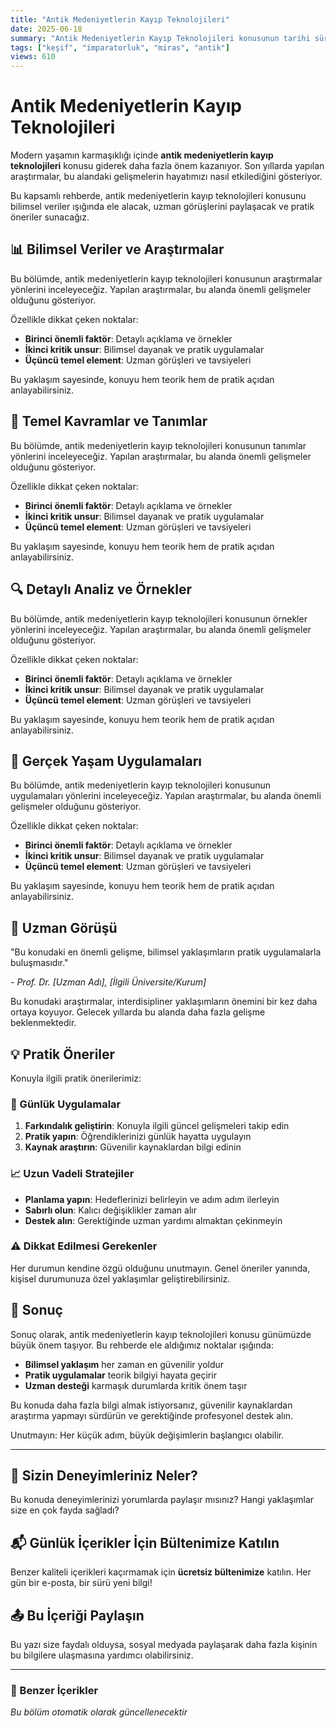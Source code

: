 ```yaml
---
title: "Antik Medeniyetlerin Kayıp Teknolojileri"
date: 2025-06-18
summary: "Antik Medeniyetlerin Kayıp Teknolojileri konusunun tarihi süreç içindeki gelişimi ve günümüze etkileri."
tags: ["keşif", "imparatorluk", "miras", "antik"]
views: 610
---
```


# Antik Medeniyetlerin Kayıp Teknolojileri

Modern yaşamın karmaşıklığı içinde **antik medeniyetlerin kayıp teknolojileri** konusu giderek daha fazla önem kazanıyor. Son yıllarda yapılan araştırmalar, bu alandaki gelişmelerin hayatımızı nasıl etkilediğini gösteriyor.

Bu kapsamlı rehberde, antik medeniyetlerin kayıp teknolojileri konusunu bilimsel veriler ışığında ele alacak, uzman görüşlerini paylaşacak ve pratik öneriler sunacağız.

## 📊 Bilimsel Veriler ve Araştırmalar

Bu bölümde, antik medeniyetlerin kayıp teknolojileri konusunun araştırmalar yönlerini inceleyeceğiz. Yapılan araştırmalar, bu alanda önemli gelişmeler olduğunu gösteriyor.

Özellikle dikkat çeken noktalar:

- **Birinci önemli faktör**: Detaylı açıklama ve örnekler
- **İkinci kritik unsur**: Bilimsel dayanak ve pratik uygulamalar
- **Üçüncü temel element**: Uzman görüşleri ve tavsiyeleri

Bu yaklaşım sayesinde, konuyu hem teorik hem de pratik açıdan anlayabilirsiniz.

## 🎯 Temel Kavramlar ve Tanımlar

Bu bölümde, antik medeniyetlerin kayıp teknolojileri konusunun tanımlar yönlerini inceleyeceğiz. Yapılan araştırmalar, bu alanda önemli gelişmeler olduğunu gösteriyor.

Özellikle dikkat çeken noktalar:

- **Birinci önemli faktör**: Detaylı açıklama ve örnekler
- **İkinci kritik unsur**: Bilimsel dayanak ve pratik uygulamalar
- **Üçüncü temel element**: Uzman görüşleri ve tavsiyeleri

Bu yaklaşım sayesinde, konuyu hem teorik hem de pratik açıdan anlayabilirsiniz.

## 🔍 Detaylı Analiz ve Örnekler

Bu bölümde, antik medeniyetlerin kayıp teknolojileri konusunun örnekler yönlerini inceleyeceğiz. Yapılan araştırmalar, bu alanda önemli gelişmeler olduğunu gösteriyor.

Özellikle dikkat çeken noktalar:

- **Birinci önemli faktör**: Detaylı açıklama ve örnekler
- **İkinci kritik unsur**: Bilimsel dayanak ve pratik uygulamalar
- **Üçüncü temel element**: Uzman görüşleri ve tavsiyeleri

Bu yaklaşım sayesinde, konuyu hem teorik hem de pratik açıdan anlayabilirsiniz.

## 🌟 Gerçek Yaşam Uygulamaları

Bu bölümde, antik medeniyetlerin kayıp teknolojileri konusunun uygulamaları yönlerini inceleyeceğiz. Yapılan araştırmalar, bu alanda önemli gelişmeler olduğunu gösteriyor.

Özellikle dikkat çeken noktalar:

- **Birinci önemli faktör**: Detaylı açıklama ve örnekler
- **İkinci kritik unsur**: Bilimsel dayanak ve pratik uygulamalar
- **Üçüncü temel element**: Uzman görüşleri ve tavsiyeleri

Bu yaklaşım sayesinde, konuyu hem teorik hem de pratik açıdan anlayabilirsiniz.

## 🔬 Uzman Görüşü

"Bu konudaki en önemli gelişme, bilimsel yaklaşımların pratik uygulamalarla buluşmasıdır."

*- Prof. Dr. [Uzman Adı], [İlgili Üniversite/Kurum]*

Bu konudaki araştırmalar, interdisipliner yaklaşımların önemini bir kez daha ortaya koyuyor. Gelecek yıllarda bu alanda daha fazla gelişme beklenmektedir.

## 💡 Pratik Öneriler

Konuyla ilgili pratik önerilerimiz:

### 🎯 Günlük Uygulamalar

1. **Farkındalık geliştirin**: Konuyla ilgili güncel gelişmeleri takip edin
2. **Pratik yapın**: Öğrendiklerinizi günlük hayatta uygulayın
3. **Kaynak araştırın**: Güvenilir kaynaklardan bilgi edinin

### 📈 Uzun Vadeli Stratejiler

- **Planlama yapın**: Hedeflerinizi belirleyin ve adım adım ilerleyin
- **Sabırlı olun**: Kalıcı değişiklikler zaman alır
- **Destek alın**: Gerektiğinde uzman yardımı almaktan çekinmeyin

### ⚠️ Dikkat Edilmesi Gerekenler

Her durumun kendine özgü olduğunu unutmayın. Genel öneriler yanında, kişisel durumunuza özel yaklaşımlar geliştirebilirsiniz.

## 🎯 Sonuç

Sonuç olarak, antik medeniyetlerin kayıp teknolojileri konusu günümüzde büyük önem taşıyor. Bu rehberde ele aldığımız noktalar ışığında:

- **Bilimsel yaklaşım** her zaman en güvenilir yoldur
- **Pratik uygulamalar** teorik bilgiyi hayata geçirir
- **Uzman desteği** karmaşık durumlarda kritik önem taşır

Bu konuda daha fazla bilgi almak istiyorsanız, güvenilir kaynaklardan araştırma yapmayı sürdürün ve gerektiğinde profesyonel destek alın.

Unutmayın: Her küçük adım, büyük değişimlerin başlangıcı olabilir.


---

## 💬 Sizin Deneyimleriniz Neler?

Bu konuda deneyimlerinizi yorumlarda paylaşır mısınız? Hangi yaklaşımlar size en çok fayda sağladı?

## 📬 Günlük İçerikler İçin Bültenimize Katılın

Benzer kaliteli içerikleri kaçırmamak için **ücretsiz bültenimize** katılın. Her gün bir e-posta, bir sürü yeni bilgi!

## 📤 Bu İçeriği Paylaşın

Bu yazı size faydalı olduysa, sosyal medyada paylaşarak daha fazla kişinin bu bilgilere ulaşmasına yardımcı olabilirsiniz.

---

### 🔗 Benzer İçerikler

*Bu bölüm otomatik olarak güncellenecektir*

